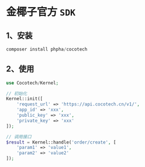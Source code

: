 # 金椰子官方 `SDK`

## 1、安装

```php
composer install phpha/cocotech
```

## 2、使用


```php
use Cocotech/Kernel;

// 初始化
Kernel::init([
    'request_url' => 'https://api.cocotech.cn/v1/',
    'app_id' => 'xxx',
    'public_key' => 'xxx',
    'private_key' => 'xxx'
]);

// 调用接口
$result = Kernel::handle('order/create', [
    'param1' => 'value1',
    'param2' => 'value2'
]);
```
